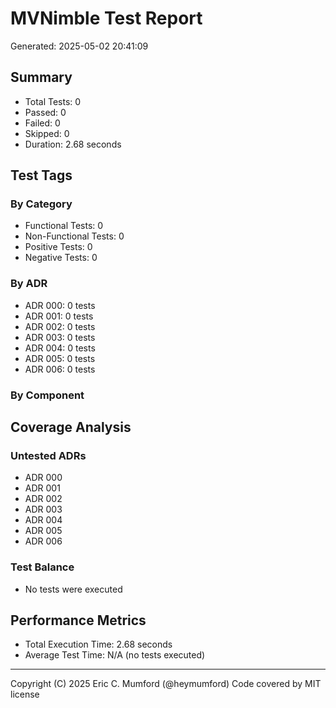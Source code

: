 # MVNimble Test Report

Generated: 2025-05-02 20:41:09

## Summary

* Total Tests: 0
* Passed: 0
* Failed: 0
* Skipped: 0
* Duration: 2.68 seconds

## Test Tags

### By Category

* Functional Tests: 0
* Non-Functional Tests: 0
* Positive Tests: 0
* Negative Tests: 0

### By ADR

* ADR 000: 0 tests
* ADR 001: 0 tests
* ADR 002: 0 tests
* ADR 003: 0 tests
* ADR 004: 0 tests
* ADR 005: 0 tests
* ADR 006: 0 tests

### By Component


## Coverage Analysis

### Untested ADRs

* ADR 000
* ADR 001
* ADR 002
* ADR 003
* ADR 004
* ADR 005
* ADR 006

### Test Balance

* No tests were executed

## Performance Metrics

* Total Execution Time: 2.68 seconds
* Average Test Time: N/A (no tests executed)



---
Copyright (C) 2025 Eric C. Mumford (@heymumford) Code covered by MIT license
